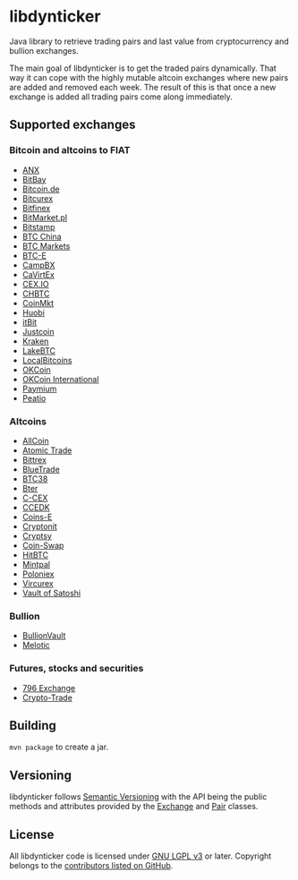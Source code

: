 # libdynticker

Java library to retrieve trading pairs and last value from cryptocurrency and bullion exchanges.

The main goal of libdynticker is to get the traded pairs dynamically. That way it can cope with the highly mutable altcoin exchanges where new pairs are added and removed each week. The result of this is that once a new exchange is added all trading pairs come along immediately.

## Supported exchanges

### Bitcoin and altcoins to FIAT
* [ANX](https://anxpro.com)
* [BitBay](https://bitbay.pl)
* [Bitcoin.de](https://www.bitcoin.de)
* [Bitcurex](http://bitcurex.com)
* [Bitfinex](https://www.bitfinex.com)
* [BitMarket.pl](https://www.bitmarket.pl)
* [Bitstamp](https://www.bitstamp.net)
* [BTC China](https://btcchina.com)
* [BTC Markets](https://btcmarkets.net)
* [BTC-E](https://btc-e.com)
* [CampBX](http://campbx.com)
* [CaVirtEx](https://www.cavirtex.com)
* [CEX.IO](http://cex.io)
* [CHBTC](https://www.chbtc.com)
* [CoinMkt](https://coinmkt.com)
* [Huobi](https://www.huobi.com)
* [itBit](https://www.itbit.com)
* [Justcoin](https://justcoin.com)
* [Kraken](https://www.kraken.com)
* [LakeBTC](http://lakebtc.com)
* [LocalBitcoins](https://localbitcoins.com)
* [OKCoin](https://www.okcoin.cn)
* [OKCoin International](https://www.okcoin.com)
* [Paymium](https://paymium.com)
* [Peatio](https://peatio.com)

### Altcoins
* [AllCoin](https://www.allcoin.com)
* [Atomic Trade](https://www.atomic-trade.com)
* [Bittrex](https://bittrex.com)
* [BlueTrade](https://bleutrade.com)
* [BTC38](http://www.btc38.com)
* [Bter](https://bter.com)
* [C-CEX](https://c-cex.com)
* [CCEDK](https://www.ccedk.com)
* [Coins-E](http://coins-e.com)
* [Cryptonit](https://cryptonit.net)
* [Cryptsy](https://cryptsy.com)
* [Coin-Swap](https://coin-swap.net)
* [HitBTC](https://hitbtc.com)
* [Mintpal](https://mintpal.com)
* [Poloniex](https://www.poloniex.com)
* [Vircurex](https://vircurex.com)
* [Vault of Satoshi](https://www.vaultofsatoshi.com)

### Bullion
* [BullionVault](https://www.bullionvault.com)
* [Melotic](https://www.melotic.com)

### Futures, stocks and securities
* [796 Exchange](https://796.com)
* [Crypto-Trade](https://crypto-trade.com)

## Building
 `mvn package` to create a jar.

## Versioning
libdynticker follows [Semantic Versioning](http://semver.org) with the API being the public methods and attributes provided by the [Exchange](/src/main/java/mobi/boilr/libdynticker/core/Exchange.java) and [Pair](/src/main/java/mobi/boilr/libdynticker/core/Pair.java) classes.

## License
All libdynticker code is licensed under [GNU LGPL v3](/LICENSE) or later. Copyright belongs to the [contributors listed on GitHub](https://github.com/andrefbsantos/libdynticker/graphs/contributors).
